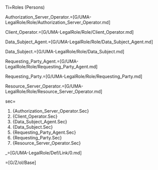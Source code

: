 Ti=Roles (Persons)

Authorization_Server_Operator.=[G/UMA-LegalRole/Role/Authorization_Server_Operator.md]

Client_Operator.=[G/UMA-LegalRole/Role/Client_Operator.md]

Data_Subject_Agent.=[G/UMA-LegalRole/Role/Data_Subject_Agent.md]

Data_Subject.=[G/UMA-LegalRole/Role/Data_Subject.md]

Requesting_Party_Agent.=[G/UMA-LegalRole/Role/Requesting_Party_Agent.md]

Requesting_Party.=[G/UMA-LegalRole/Role/Requesting_Party.md]

Resource_Server_Operator.=[G/UMA-LegalRole/Role/Resource_Server_Operator.md]

sec=<ol><li>{Authorization_Server_Operator.Sec}<li>{Client_Operator.Sec}<li>{Data_Subject_Agent.Sec}<li>{Data_Subject.Sec}<li>{Requesting_Party_Agent.Sec}<li>{Requesting_Party.Sec}<li>{Resource_Server_Operator.Sec}</ol>

_=[G/UMA-LegalRole/Def/Link/0.md]

=[G/Z/ol/Base]